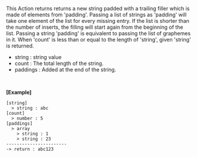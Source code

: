 This Action returns returns a new string padded with a trailing filler which is made of elements from 'padding'.
Passing a list of strings as 'padding' will take one element of the list for every missing entry.
If the list is shorter than the number of inserts, the filling will start again from the beginning of the list.
Passing a string 'padding' is equivalent to passing the list of graphemes in it.
When 'count' is less than or equal to the length of 'string', given 'string' is returned.
<br/>

- string : string value
- count : The total length of the string.
- paddings : Added at the end of the string.

<br/>

**[Example]**
```
[string]
  > string : abc
[count]
  > number : 5
[paddings]
  > array
    > string : 1
    > string : 23
-----------------------
-> return : abc123
```
